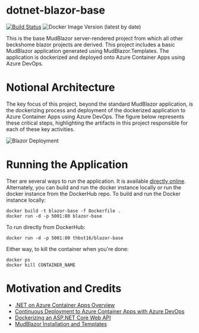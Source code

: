 # dotnet-blazor-base
[![Build Status](https://beckshome.visualstudio.com/dotnet-blazor-base/_apis/build/status/thbst16.dotnet-blazor-base?branchName=main)](https://beckshome.visualstudio.com/dotnet-blazor-base/_build/latest?definitionId=12&branchName=main)
![Docker Image Version (latest by date)](https://img.shields.io/docker/v/thbst16/dotnet-blazor-base?logo=docker)

This is the base MudBlazor server-rendered project from which all other beckshome blazor projects are derived. This project includes a basic MudBlazor application generated using MudBlazor.Templates. The application is dockerized and deployed onto Azure Container Apps using Azure DevOps. 

# Notional Architecture
The key focus of this project, beyond the standard MudBlazor application, is the dockerizing process and deployment of the dockerized application to Azure Container Apps using Azure DevOps. The figure below represents these critical steps, highlighting the artifacts in this project responsible for each of these key activities.

![Blazor Deployment](https://s3.amazonaws.com/s3.beckshome.com/20240913-blazor-deployment.jpeg)

# Running the Application
Ther are several ways to run the application. It is available [directly online](https://dotnet-blazor-base.calmmushroom-9daa5362.eastus.azurecontainerapps.io/). Alternately, you can build and run the docker instance locally or run the docker instance from the DockerHub repo. To build and run the Docker instance locally: 

```console
docker build -t blazor-base -f Dockerfile .
docker run -d -p 5001:80 blazor-base
```

To run directly from DockerHub:

```console
docker run -d -p 5001:80 thbst16/blazor-base
```

Either way, to kill the container when you're done:

```console
docker ps
docker kill CONTAINER_NAME
```

# Motivation and Credits
* [.NET on Azure Container Apps Overview](https://learn.microsoft.com/en-us/azure/container-apps/dotnet-overview)
* [Continuous Deployment to Azure Container Apps with Azure DevOps](https://rios.engineer/continuous-deployment-to-azure-container-apps-with-azure-devops/)
* [Dockerizing an ASP.NET Core Web API](https://levelup.gitconnected.com/dockerizing-an-asp-net-core-web-api-a-step-by-step-guide-9af98fadd189)
* [MudBlazor Installation and Templates](https://mudblazor.com/getting-started/installation#using-templates)